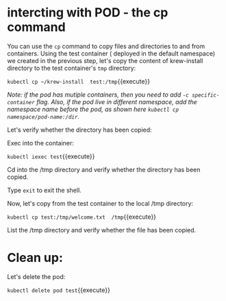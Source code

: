 # intercting with POD - the cp command

You can use the `cp` command to copy files and directories to and from containers.
Using the test container ( deployed in the default namespace) we created in the previous step, let's copy the content of  krew-install directory to the test container's `tmp` directory:

`kubectl cp ~/krew-install  test:/tmp`{{execute}}

*Note: if the pod has mutiple containers, then  you need to add `-c specific-container` flag. Also, if the pod live in different namespace, add the namespace name before the pod, as shown here `kubectl cp namespace/pod-name:/dir`.*

Let's verify whether the directory has been copied:

Exec into the container:

`kubectl iexec test`{{execute}}

Cd into the /tmp directory and verify whether the directory has been copied.

Type `exit` to exit the shell.


Now, let's copy from the test container to  the local /tmp directory:

`kubectl cp test:/tmp/welcome.txt  /tmp`{{execute}}

List the /tmp directory and verify whether the file has been copied.

# Clean up:

Let's delete the pod:

`kubectl delete pod test`{{execute}}

